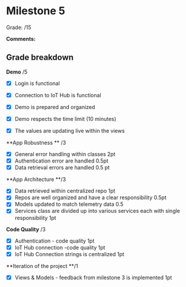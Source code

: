 # Milestone 5

Grade: /15

**Comments:**



## Grade breakdown

**Demo** /5

- [x] Login is functional

- [x] Connection to IoT Hub is functional

- [x] Demo is prepared and organized

- [x] Demo respects the time limit (10 minutes)

- [x] The values are updating live within the views

  

**App Robustness ** /3

- [x] General error handling within classes 2pt
- [x] Authentication error are handled 0.5pt
- [x] Data retrieval errors are handled  0.5 pt

**App Architecture **/3

- [x] Data retrieved within centralized repo 1pt
- [x] Repos are well organized and have a clear responsibility 0.5pt
- [x] Models updated to match telemetry data 0.5
- [x] Services class are divided up into various services each with single responsibility 1pt

**Code Quality** /3

- [x] Authentication - code quality 1pt
- [x] IoT Hub connection -code quality  1pt
- [x] IoT Hub Connection strings is centralized 1pt

**Iteration of the project **/1

- [x] Views & Models - feedback from milestone 3 is implemented 1pt